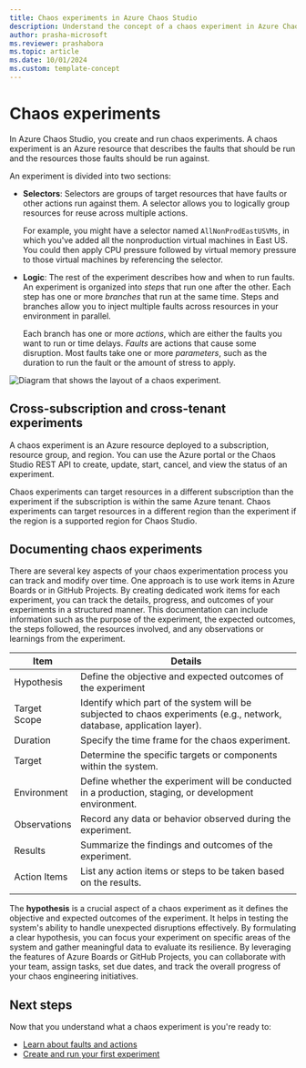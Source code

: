 ```yaml
---
title: Chaos experiments in Azure Chaos Studio
description: Understand the concept of a chaos experiment in Azure Chaos Studio. What are the parts of a chaos experiment? How can you create a chaos experiment?
author: prasha-microsoft
ms.reviewer: prashabora
ms.topic: article
ms.date: 10/01/2024
ms.custom: template-concept
---
```


# Chaos experiments

In Azure Chaos Studio, you create and run chaos experiments. A chaos experiment is an Azure resource that describes the faults that should be run and the resources those faults should be run against.

An experiment is divided into two sections:

- **Selectors**: Selectors are groups of target resources that have faults or other actions run against them. A selector allows you to logically group resources for reuse across multiple actions.

   For example, you might have a selector named `AllNonProdEastUSVMs`, in which you've added all the nonproduction virtual machines in East US. You could then apply CPU pressure followed by virtual memory pressure to those virtual machines by referencing the selector.
- **Logic**: The rest of the experiment describes how and when to run faults. An experiment is organized into *steps* that run one after the other. Each step has one or more *branches* that run at the same time. Steps and branches allow you to inject multiple faults across resources in your environment in parallel.

   Each branch has one or more *actions*, which are either the faults you want to run or time delays. *Faults* are actions that cause some disruption. Most faults take one or more *parameters*, such as the duration to run the fault or the amount of stress to apply.

![Diagram that shows the layout of a chaos experiment.](images/chaos-experiment.png)

## Cross-subscription and cross-tenant experiments

A chaos experiment is an Azure resource deployed to a subscription, resource group, and region. You can use the Azure portal or the Chaos Studio REST API to create, update, start, cancel, and view the status of an experiment.

Chaos experiments can target resources in a different subscription than the experiment if the subscription is within the same Azure tenant. Chaos experiments can target resources in a different region than the experiment if the region is a supported region for Chaos Studio.

## Documenting chaos experiments

There are several key aspects of your chaos experimentation process you can track and modify over time. One approach is to use work items in Azure Boards or in GitHub Projects. By creating dedicated work items for each experiment, you can track the details, progress, and outcomes of your experiments in a structured manner. This documentation can include information such as the purpose of the experiment, the expected outcomes, the steps followed, the resources involved, and any observations or learnings from the experiment.

| Item         | Details                                                                                |
|----------------|-------------------------------------------------------------------------------------------|
| Hypothesis     | Define the objective and expected outcomes of the experiment                              |
| Target Scope   | Identify which part of the system will be subjected to chaos experiments (e.g., network, database, application layer). |
| Duration       | Specify the time frame for the chaos experiment.                                          |
| Target         | Determine the specific targets or components within the system.                           |
| Environment    | Define whether the experiment will be conducted in a production, staging, or development environment. |
| Observations   | Record any data or behavior observed during the experiment.                               |
| Results        | Summarize the findings and outcomes of the experiment.                                    |
| Action Items   | List any action items or steps to be taken based on the results.                          |
|                |                                                                                           |

The **hypothesis** is a crucial aspect of a chaos experiment as it defines the objective and expected outcomes of the experiment. It helps in testing the system's ability to handle unexpected disruptions effectively. By formulating a clear hypothesis, you can focus your experiment on specific areas of the system and gather meaningful data to evaluate its resilience. By leveraging the features of Azure Boards or GitHub Projects, you can collaborate with your team, assign tasks, set due dates, and track the overall progress of your chaos engineering initiatives.

## Next steps
Now that you understand what a chaos experiment is you're ready to:

- [Learn about faults and actions](chaos-studio-faults-actions.md)
- [Create and run your first experiment](chaos-studio-tutorial-service-direct-portal.md)
